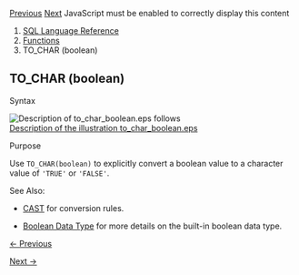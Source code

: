 [Previous](TO_CHAR-bfile-blob.md) [Next](TO_CHAR-character.md) JavaScript
must be enabled to correctly display this content

  1. [SQL Language Reference ](index.md)
  2. [Functions](Functions.md)
  3. TO_CHAR (boolean)

## TO_CHAR (boolean)

Syntax

  

![Description of to_char_boolean.eps
follows](https://docs.oracle.com/en/database/oracle/oracle-database/23/sqlrf/img/to_char_boolean.gif)  
[Description of the illustration
to_char_boolean.eps](img_text/to_char_boolean.md)

  

Purpose

Use `TO_CHAR(boolean)` to explicitly convert a boolean value to a character
value of `'TRUE'` or `'FALSE'`.

See Also:

  * [CAST](CAST.md#GUID-5A70235E-1209-4281-8521-B94497AAEF75) for conversion rules. 

  * [Boolean Data Type](Data-Types.md#GUID-285FFCA8-390D-4FA9-9A51-47B84EF5F83A) for more details on the built-in boolean data type. 


[← Previous](TO_CHAR-bfile-blob.md)

[Next →](TO_CHAR-character.md)
